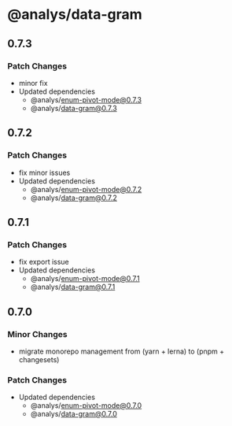 # @analys/data-gram

## 0.7.3

### Patch Changes

- minor fix
- Updated dependencies
  - @analys/enum-pivot-mode@0.7.3
  - @analys/data-gram@0.7.3

## 0.7.2

### Patch Changes

- fix minor issues
- Updated dependencies
  - @analys/enum-pivot-mode@0.7.2
  - @analys/data-gram@0.7.2

## 0.7.1

### Patch Changes

- fix export issue
- Updated dependencies
  - @analys/enum-pivot-mode@0.7.1
  - @analys/data-gram@0.7.1

## 0.7.0

### Minor Changes

- migrate monorepo management from (yarn + lerna) to (pnpm + changesets)

### Patch Changes

- Updated dependencies
  - @analys/enum-pivot-mode@0.7.0
  - @analys/data-gram@0.7.0
